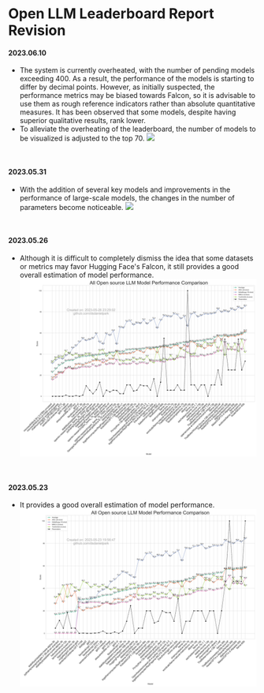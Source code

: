 # Open LLM Leaderboard Report Revision
#### 2023.06.10
- The system is currently overheated, with the number of pending models exceeding 400. As a result, the performance of the models is starting to differ by decimal points. However, as initially suspected, the performance metrics may be biased towards Falcon, so it is advisable to use them as rough reference indicators rather than absolute quantitative measures. It has been observed that some models, despite having superior qualitative results, rank lower.
- To alleviate the overheating of the leaderboard, the number of models to be visualized is adjusted to the top 70.
![](assets/20230610/totalplot.png)

<br>

#### 2023.05.31
- With the addition of several key models and improvements in the performance of large-scale models, the changes in the number of parameters become noticeable.
![](assets/20230531/totalplot.png)

<br>



#### 2023.05.26
- Although it is difficult to completely dismiss the idea that some datasets or metrics may favor Hugging Face's Falcon, it still provides a good overall estimation of model performance.
![](assets/20230526/totalplot.png)
<br>



#### 2023.05.23
- It provides a good overall estimation of model performance.
![](assets/20230523/totalplot.png)
<br>
